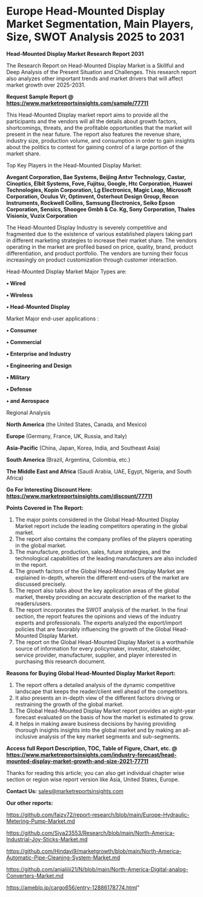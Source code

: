 # Europe Head-Mounted Display Market Segmentation, Main Players, Size, SWOT Analysis 2025 to 2031

<strong>Head-Mounted Display Market Research Report 2031</strong>

The Research Report on Head-Mounted Display Market is a Skillful and Deep Analysis of the Present Situation and Challenges. This research report also analyzes other important trends and market drivers that will affect market growth over 2025-2031.

<strong>Request Sample Report @ <a href=https://www.marketreportsinsights.com/sample/77711>https://www.marketreportsinsights.com/sample/77711</a></strong>

This Head-Mounted Display market report aims to provide all the participants and the vendors will all the details about growth factors, shortcomings, threats, and the profitable opportunities that the market will present in the near future. The report also features the revenue share, industry size, production volume, and consumption in order to gain insights about the politics to contest for gaining control of a large portion of the market share.

Top Key Players in the Head-Mounted Display Market:

<strong>Avegant Corporation, Bae Systems, Beijing Antvr Technology, Castar, Cinoptics, Elbit Systems, Fove, Fujitsu, Google, Htc Corporation, Huawei Technologies, Kopin Corporation, Lg Electronics, Magic Leap, Microsoft Corporation, Oculus Vr, Optinvent, Osterhout Design Group, Recon Instruments, Rockwell Collins, Samsung Electronics, Seiko Epson Corporation, Sensics, Shoogee Gmbh & Co. Kg, Sony Corporation, Thales Visionix, Vuzix Corporation</strong>

The Head-Mounted Display Industry is severely competitive and fragmented due to the existence of various established players taking part in different marketing strategies to increase their market share. The vendors operating in the market are profiled based on price, quality, brand, product differentiation, and product portfolio. The vendors are turning their focus increasingly on product customization through customer interaction.

Head-Mounted Display Market Major Types are:

<strong>• Wired

• Wireless

• Head-Mounted Display</strong>

Market Major end-user applications :

<strong>• Consumer

• Commercial

• Enterprise and Industry

• Engineering and Design

• Military

• Defense

• and Aerospace</strong>

Regional Analysis

</u><strong><b>North America</b></strong> (the United States, Canada, and Mexico)

<strong><b>Europe </b></strong>(Germany, France, UK, Russia, and Italy)

<strong><b>Asia-Pacific</b></strong> (China, Japan, Korea, India, and Southeast Asia)

<strong><b>South America</b></strong> (Brazil, Argentina, Colombia, etc.)

<strong><b>The Middle East and Africa</b></strong> (Saudi Arabia, UAE, Egypt, Nigeria, and South Africa)

<strong>Go For Interesting Discount Here: <a href=https://www.marketreportsinsights.com/discount/77711>https://www.marketreportsinsights.com/discount/77711</a></strong>

<strong>Points Covered in The Report:</strong>
<ol>
  <li>The major points considered in the Global Head-Mounted Display Market report include the leading competitors operating in the global market.</li>
  <li>The report also contains the company profiles of the players operating in the global market.</li>
  <li>The manufacture, production, sales, future strategies, and the technological capabilities of the leading manufacturers are also included in the report.</li>
  <li>The growth factors of the Global Head-Mounted Display Market are explained in-depth, wherein the different end-users of the market are discussed precisely.</li>
  <li>The report also talks about the key application areas of the global market, thereby providing an accurate description of the market to the readers/users.</li>
  <li>The report incorporates the SWOT analysis of the market. In the final section, the report features the opinions and views of the industry experts and professionals. The experts analyzed the export/import policies that are favorably influencing the growth of the Global Head-Mounted Display Market.</li>
  <li>The report on the Global Head-Mounted Display Market is a worthwhile source of information for every policymaker, investor, stakeholder, service provider, manufacturer, supplier, and player interested in purchasing this research document.</li>
</ol>
<strong>Reasons for Buying Global Head-Mounted Display Market Report:</strong>

<ol>
  <li>The report offers a detailed analysis of the dynamic competitive landscape that keeps the reader/client well ahead of the competitors.</li>
  <li>It also presents an in-depth view of the different factors driving or restraining the growth of the global market.</li>
  <li>The Global Head-Mounted Display Market report provides an eight-year forecast evaluated on the basis of how the market is estimated to grow.</li>
  <li>It helps in making aware business decisions by having providing thorough insights insights into the global market and by making an all-inclusive analysis of the key market segments and sub-segments.</li>
</ol>
<strong>Access full Report Description, TOC, Table of Figure, Chart, etc. @ <a href=https://www.marketreportsinsights.com/industry-forecast/head-mounted-display-market-growth-and-size-2021-77711>https://www.marketreportsinsights.com/industry-forecast/head-mounted-display-market-growth-and-size-2021-77711</a></strong>


Thanks for reading this article; you can also get individual chapter wise section or region wise report version like Asia, United States, Europe.

<strong>Contact Us:</strong>
sales@marketreportsinsights.com

<strong>Our other reports:</strong>

<a href=https://github.com/faizy72/report-research/blob/main/Europe-Hydraulic-Metering-Pump-Market.md>https://github.com/faizy72/report-research/blob/main/Europe-Hydraulic-Metering-Pump-Market.md</a>

<a href=https://github.com/Siya23553/Research/blob/main/North-America-Industrial-Joy-Sticks-Market.md>https://github.com/Siya23553/Research/blob/main/North-America-Industrial-Joy-Sticks-Market.md</a>

<a href=https://github.com/Hindavi9/marketgrowth/blob/main/North-America-Automatic-Pipe-Cleaning-System-Market.md>https://github.com/Hindavi9/marketgrowth/blob/main/North-America-Automatic-Pipe-Cleaning-System-Market.md</a>

<a href=https://github.com/anjaliiii21/N/blob/main/North-America-Digital-analog-Converters-Market.md>https://github.com/anjaliiii21/N/blob/main/North-America-Digital-analog-Converters-Market.md</a>

<a href=https://ameblo.jp/cargo656/entry-12886178774.html>https://ameblo.jp/cargo656/entry-12886178774.html</a>"
